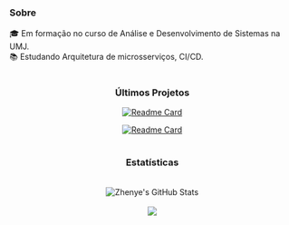 <div align="left">

#
### Sobre

🎓 Em formação no curso de Análise e Desenvolvimento de Sistemas na UMJ. </br>
📚 Estudando Arquitetura de microsserviços, CI/CD. </br>

#

<div align="center">

###  Últimos Projetos
  


[![Readme Card](https://github-readme-stats.vercel.app/api/pin/?username=andersonribeiro96&repo=ms-course&show_icons=true&line_height=27&title_color=fff&text_color=fff&icon_color=fff&bg_color=111)](https://github.com/AndersonRibeiro96/ms-course)
  
  [![Readme Card](https://github-readme-stats.vercel.app/api/pin/?username=andersonribeiro96&repo=livraria&show_icons=true&line_height=27&title_color=fff&text_color=fff&icon_color=fff&bg_color=111)](https://github.com/AndersonRibeiro96/ms-course)
  

</div>
</div>

<div align="center"> 
 
 #
 
 ### Estatísticas
  
  <br>
  
  <img align="center" src="https://github-readme-stats.vercel.app/api/top-langs/?username=AndersonRibeiro96&hide=c%2B%2B,c,matlab,assembly&title_color=fff&text_color=8a919a&icon_color=fff&bg_color=111" alt="Zhenye's GitHub Stats" />
  <br>
  <br>
  <img align="center" src="https://github-readme-stats.vercel.app/api?username=AndersonRibeiro96&show_icons=true&line_height=27&count_private=true&title_color=fff&text_color=fff&icon_color=fff&bg_color=111"  />



  
  
  </div>
